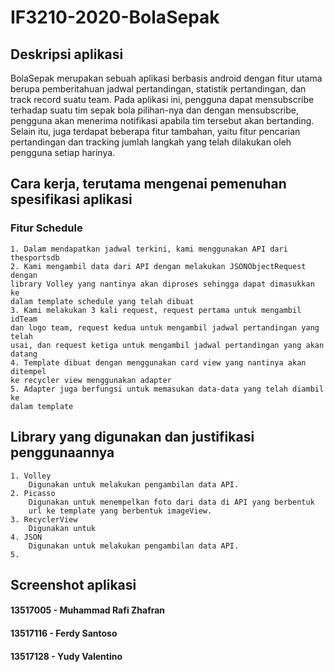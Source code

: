 # IF3210-2020-BolaSepak


## Deskripsi aplikasi
BolaSepak merupakan sebuah aplikasi berbasis android dengan fitur utama berupa 
pemberitahuan jadwal pertandingan, statistik pertandingan, dan track record 
suatu team. Pada aplikasi ini, pengguna dapat mensubscribe terhadap suatu tim 
sepak bola pilihan-nya dan dengan mensubscribe, pengguna akan menerima 
notifikasi apabila tim tersebut akan bertanding. Selain itu, juga terdapat 
beberapa fitur tambahan, yaitu fitur pencarian pertandingan dan tracking jumlah
langkah yang telah dilakukan oleh pengguna setiap harinya.

## Cara kerja, terutama mengenai pemenuhan spesifikasi aplikasi
### Fitur Schedule
    1. Dalam mendapatkan jadwal terkini, kami menggunakan API dari thesportsdb
    2. Kami mengambil data dari API dengan melakukan JSONObjectRequest dengan 
    library Volley yang nantinya akan diproses sehingga dapat dimasukkan ke 
    dalam template schedule yang telah dibuat
    3. Kami melakukan 3 kali request, request pertama untuk mengambil idTeam
    dan logo team, request kedua untuk mengambil jadwal pertandingan yang telah
    usai, dan request ketiga untuk mengambil jadwal pertandingan yang akan 
    datang
    4. Template dibuat dengan menggunakan card view yang nantinya akan ditempel
    ke recycler view menggunakan adapter
    5. Adapter juga berfungsi untuk memasukan data-data yang telah diambil ke
    dalam template
    
## Library yang digunakan dan justifikasi penggunaannya
    1. Volley
        Digunakan untuk melakukan pengambilan data API.
    2. Picasso
        Digunakan untuk menempelkan foto dari data di API yang berbentuk
        url ke template yang berbentuk imageView.
    3. RecyclerView
        Digunakan untuk 
    4. JSON
        Digunakan untuk melakukan pengambilan data API.
    5. 

## Screenshot aplikasi







#### 13517005 - Muhammad Rafi Zhafran
#### 13517116 - Ferdy Santoso
#### 13517128 - Yudy Valentino


